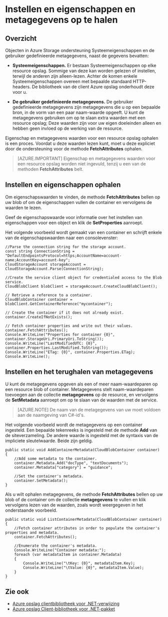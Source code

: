 <properties
    pageTitle="Instellen en eigenschappen en metagegevens voor objecten in Azure opslagruimte op te halen | Microsoft Azure"
    description="Aangepaste metagegevens worden opgeslagen op de objecten in Azure-opslag, en stel en Systeemeigenschappen ophalen."
    services="storage"
    documentationCenter=""
    authors="tamram"
    manager="carmonm"
    editor="tysonn"/>

<tags
    ms.service="storage"
    ms.workload="storage"
    ms.tgt_pltfrm="na"
    ms.devlang="na"
    ms.topic="article"
    ms.date="10/18/2016"
    ms.author="tamram"/>

# <a name="set-and-retrieve-properties-and-metadata"></a>Instellen en eigenschappen en metagegevens op te halen #

## <a name="overview"></a>Overzicht

Objecten in Azure Storage ondersteuning Systeemeigenschappen en de gebruiker gedefinieerde metagegevens, naast de gegevens bevatten:

*   **Systeemeigenschappen.** Er bestaan Systeemeigenschappen op elke resource opslag. Sommige van deze kan worden gelezen of instellen, terwijl de anderen zijn alleen-lezen. Achter de komen enkele Systeemeigenschappen overeen met bepaalde standaard HTTP-headers. De bibliotheek van de client Azure opslag onderhoudt deze voor u.  

*   **De gebruiker gedefinieerde metagegevens.** De gebruiker gedefinieerde metagegevens zijn metagegevens die u op een bepaalde bron, in de vorm van een paar naam-waarde opgeeft. U kunt de metagegevens gebruiken om op te slaan extra waarden met een resource opslag; Deze waarden zijn voor uw eigen doeleinden alleen en hebben geen invloed op de werking van de resource.  

Eigenschap en metagegevens waarden voor een resource opslag ophalen is een proces. Voordat u deze waarden lezen kunt, moet u deze expliciet door de ondersteuning voor de methode **FetchAttributes** ophalen.

> [AZURE.IMPORTANT] Eigenschap en metagegevens waarden voor een resource opslag worden niet ingevuld, tenzij u een van de methoden **FetchAttributes** belt. 

## <a name="setting-and-retrieving-properties"></a>Instellen en eigenschappen ophalen

Om eigenschapswaarden te vinden, de methode **FetchAttributes** bellen op uw blob of om de eigenschappen vullen de container en vervolgens de waarden te lezen.

Geef de eigenschapswaarde voor informatie over het instellen van eigenschappen voor een object en klik de **SetProperties** aanroept.

Het volgende voorbeeld wordt gemaakt van een container en schrijft enkele van de eigenschapswaarden naar een consolevenster:

    //Parse the connection string for the storage account.
    const string ConnectionString = "DefaultEndpointsProtocol=https;AccountName=account-name;AccountKey=account-key";
    CloudStorageAccount storageAccount = CloudStorageAccount.Parse(ConnectionString);
    
    //Create the service client object for credentialed access to the Blob service.
    CloudBlobClient blobClient = storageAccount.CreateCloudBlobClient();

    // Retrieve a reference to a container. 
    CloudBlobContainer container = blobClient.GetContainerReference("mycontainer");

    // Create the container if it does not already exist.
    container.CreateIfNotExists();

    // Fetch container properties and write out their values.
    container.FetchAttributes();
    Console.WriteLine("Properties for container {0}", container.StorageUri.PrimaryUri.ToString());
    Console.WriteLine("LastModifiedUTC: {0}", container.Properties.LastModified.ToString());
    Console.WriteLine("ETag: {0}", container.Properties.ETag);
    Console.WriteLine();

## <a name="setting-and-retrieving-metadata"></a>Instellen en het terughalen van metagegevens

U kunt de metagegevens opgeven als een of meer naam-waardeparen op een resource blob of container. Metagegevens stelt naam-waardeparen toevoegen aan de collectie **metagegevens** op de resource, en vervolgens de **SetMetadata** aanroept om op te slaan van de waarden met de service.

> [AZURE.NOTE] De naam van de metagegevens van uw moet voldoen aan de naamgeving van C#-id's.
 
Het volgende voorbeeld wordt de metagegevens op een container ingesteld. Een bepaalde tekenreeks is ingesteld met de methode **Add** van de siteverzameling. De andere waarde is ingesteld met de syntaxis van de impliciete sleutelwaarde. Beide zijn geldig.

    public static void AddContainerMetadata(CloudBlobContainer container)
    {
        //Add some metadata to the container.
        container.Metadata.Add("docType", "textDocuments");
        container.Metadata["category"] = "guidance";

        //Set the container's metadata.
        container.SetMetadata();
    }

Als u wilt ophalen metagegevens, de methode **FetchAttributes** bellen op uw blob of de container om de collectie **metagegevens** te vullen en klik vervolgens lezen van de waarden, zoals wordt weergegeven in het onderstaande voorbeeld.

    public static void ListContainerMetadata(CloudBlobContainer container)
    {
        //Fetch container attributes in order to populate the container's properties and metadata.
        container.FetchAttributes();

        //Enumerate the container's metadata.
        Console.WriteLine("Container metadata:");
        foreach (var metadataItem in container.Metadata)
        {
            Console.WriteLine("\tKey: {0}", metadataItem.Key);
            Console.WriteLine("\tValue: {0}", metadataItem.Value);
        }
    }

## <a name="see-also"></a>Zie ook  

- [Azure opslag clientbibliotheek voor .NET-verwijzing](http://msdn.microsoft.com/library/azure/wa_storage_30_reference_home.aspx)
- [Azure opslag Client-bibliotheek voor .NET-pakket](https://www.nuget.org/packages/WindowsAzure.Storage/) 
